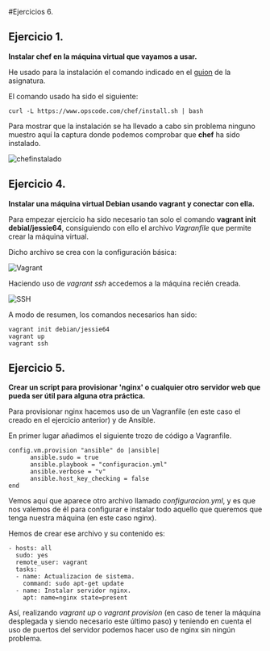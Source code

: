 #Ejercicios 6.

## Ejercicio 1.

**Instalar chef en la máquina virtual que vayamos a usar.**

He usado para la instalación el comando indicado en el [guion](http://jj.github.io/IV/documentos/temas/Gestion_de_configuraciones "guion") de la asignatura.

El comando usado ha sido el siguiente:

~~~
curl -L https://www.opscode.com/chef/install.sh | bash
~~~

Para mostrar que la instalación se ha llevado a cabo sin problema ninguno muestro aquí la captura donde podemos comprobar que **chef** ha sido instalado.

![chefinstalado](http://i345.photobucket.com/albums/p391/maribhez/chef_zpsi0jlfjoo.png "chefinstalado")

## Ejercicio 4.

**Instalar una máquina virtual Debian usando vagrant y conectar con ella.**


Para empezar ejercicio ha sido necesario tan solo el comando **vagrant init debial/jessie64**, consiguiendo con ello el archivo *Vagranfile* que permite crear la máquina virtual.

Dicho archivo se crea con la configuración básica:

![Vagrant](http://i345.photobucket.com/albums/p391/maribhez/vagrantdebian_zpsafzhky5l.png "Vagrant")

Haciendo uso de *vagrant ssh* accedemos a la máquina recién creada.

![SSH](http://i345.photobucket.com/albums/p391/maribhez/ssh_zpsgfcrox5m.png "SSH")

A modo de resumen, los comandos necesarios han sido:
~~~
vagrant init debian/jessie64
vagrant up
vagrant ssh
~~~

## Ejercicio 5.

**Crear un script para provisionar 'nginx' o cualquier otro servidor web que pueda ser útil para alguna otra práctica.**


Para provisionar nginx hacemos uso de un Vagranfile (en este caso el creado en el ejercicio anterior) y de Ansible.

En primer lugar añadimos el siguiente trozo de código a Vagranfile.

~~~
config.vm.provision "ansible" do |ansible|
      ansible.sudo = true
      ansible.playbook = "configuracion.yml"
      ansible.verbose = "v"
      ansible.host_key_checking = false
end
~~~

Vemos aquí que aparece otro archivo llamado *configuracion.yml*, y es que nos valemos de él para configurar e instalar todo aquello que queremos que tenga nuestra máquina (en este caso nginx).

Hemos de crear ese archivo y su contenido es:

~~~
- hosts: all
  sudo: yes
  remote_user: vagrant
  tasks:
  - name: Actualizacion de sistema.
    command: sudo apt-get update
  - name: Instalar servidor nginx.
    apt: name=nginx state=present
~~~

Así, realizando *vagrant up* o *vagrant provision* (en caso de tener la máquina desplegada y siendo necesario este último paso) y teniendo en cuenta el uso de puertos del servidor podemos hacer uso de nginx sin ningún problema.
